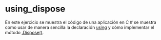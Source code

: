 # using_dispose

En este ejercicio se muestra el código de una aplicación en C # se muestra como usar de manera sencilla la declaración [using](https://docs.microsoft.com/en-us/dotnet/standard/garbage-collection/using-objects)
y cómo implementar el mótodo [.Dispose()](https://docs.microsoft.com/es-es/dotnet/standard/garbage-collection/implementing-dispose).

